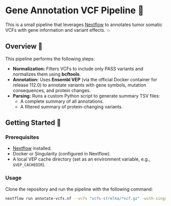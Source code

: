 # Gene Annotation VCF Pipeline 🚀

This is a small pipeline that leverages [Nextflow](https://www.nextflow.io/) to annotates tumor somatic VCFs with gene information and variant effects. 💥

## Overview 🎯

This pipeline performs the following steps:
- **Normalization:** Filters VCFs to include only PASS variants and normalizes them using **bcftools**.
- **Annotation:** Uses **Ensembl VEP** (via the official Docker container for release 112.0) to annotate variants with gene symbols, mutation consequences, and protein changes.
- **Parsing:** Runs a custom Python script to generate summary TSV files:
  - A complete summary of all annotations.
  - A filtered summary of protein-changing variants.

## Getting Started 🚀

### Prerequisites

- [Nextflow](https://www.nextflow.io/) installed.
- Docker or Singularity (configured in Nextflow).
- A local VEP cache directory (set as an environment variable, e.g., `$VEP_CACHEDIR`).

### Usage

Clone the repository and run the pipeline with the following command:

```bash
nextflow run annotate-vcfs.nf --vcfs "vcfs-strelka/*vcf.gz" -with-singularity --vep_cachedir $VEP_CACHEDIR

